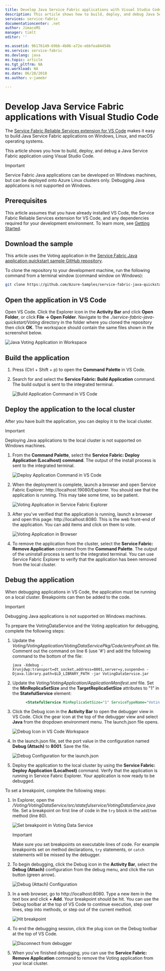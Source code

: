 ```yaml
---
title: Develop Java Service Fabric applications with Visual Studio Code | Microsoft Docs
description: This article shows how to build, deploy, and debug Java Service Fabric applications using Visual Studio Code. 
services: service-fabric
documentationcenter: .net
author: JimacoMS
manager: timlt
editor: ''

ms.assetid: 96176149-69bb-4b06-a72e-ebbfea84454b
ms.service: service-fabric
ms.devlang: java
ms.topic: article
ms.tgt_pltfrm: NA
ms.workload: NA
ms.date: 06/28/2018
ms.author: v-jamebr

---
```


# Develop Java Service Fabric applications with Visual Studio Code

The [Service Fabric Reliable Services extension for VS Code](https://marketplace.visualstudio.com/items?itemName=ms-azuretools.vscode-service-fabric-reliable-services) makes it easy to build Java Service Fabric applications on Windows, Linux, and macOS operating systems.

This article shows you how to build, deploy, and debug a Java Service Fabric application using Visual Studio Code.

> [!IMPORTANT]
> Service Fabric Java applications can be developed on Windows machines, but can be deployed onto Azure Linux clusters only. Debugging Java applications is not supported on Windows.

## Prerequisites

This article assumes that you have already installed VS Code, the Service Fabric Reliable Services extension for VS Code, and any dependencies required for your development environment. To learn more, see [Getting Started](./service-fabric-get-started-vs-code.md#prerequisites).

## Download the sample
This article uses the Voting application in the [Service Fabric Java application quickstart sample GitHub repository](https://github.com/Azure-Samples/service-fabric-java-quickstart). 

To clone the repository to your development machine, run the following command from a terminal window (command window on Windows):

```sh
git clone https://github.com/Azure-Samples/service-fabric-java-quickstart.git
```

## Open the application in VS Code

Open VS Code.  Click the Explorer icon in the **Activity Bar** and click **Open Folder**, or click  **File -> Open Folder**. Navigate to the *./service-fabric-java-quickstart/Voting* directory in the folder where you cloned the repository then click **OK**. The workspace should contain the same files shown in the screenshot below.

![Java Voting Application in Workspace](./media/service-fabric-develop-java-applications-with-vs-code/java-voting-application.png)

## Build the application

1. Press (Ctrl + Shift + p) to open the **Command Palette** in VS Code.
2. Search for and select the **Service Fabric: Build Application** command. The build output is sent to the integrated terminal.

   ![Build Application Command in VS Code](./media/service-fabric-develop-java-applications-with-vs-code/sf-build-application.png)

## Deploy the application to the local cluster
After you have built the application, you can deploy it to the local cluster. 

> [!IMPORTANT]
> Deploying Java applications to the local cluster is not supported on Windows machines.

1. From the **Command Palette**, select the **Service Fabric: Deploy Application (Localhost) command**. The output of the install process is sent to the integrated terminal.

   ![Deploy Application Command in VS Code](./media/service-fabric-develop-java-applications-with-vs-code/sf-deploy-application.png)

4. When the deployment is complete, launch a browser and open Service Fabric Explorer: http://localhost:19080/Explorer. You should see that the application is running. This may take some time, so be patient. 

   ![Voting Application in Service Fabric Explorer](./media/service-fabric-develop-java-applications-with-vs-code/sfx-localhost-java.png)

4. After you've verified that the application is running, launch a browser and open this page: http://localhost:8080. This is the web front-end of the application. You can add items and click on them to vote.

   ![Voting Application in Browser](./media/service-fabric-develop-java-applications-with-vs-code/voting-sample-in-browser.png)

5. To remove the application from the cluster, select the **Service Fabric: Remove Application** command from the **Command Palette**. The output of the uninstall process is sent to the integrated terminal. You can use Service Fabric Explorer to verify that the application has been removed from the local cluster.

## Debug the application
When debugging applications in VS Code, the application must be running on a local cluster. Breakpoints can then be added to the code.

> [!IMPORTANT]
> Debugging Java applications is not supported on Windows machines.

To prepare the VotingDataService and the Voting application for debugging, complete the following steps:

1. Update the *Voting/VotingApplication/VotingDataServicePkg/Code/entryPoint.sh* file.
Comment out the command on line 6 (use '#') and add the following command to the bottom of the file:

   ```
   java -Xdebug -Xrunjdwp:transport=dt_socket,address=8001,server=y,suspend=n -Djava.library.path=$LD_LIBRARY_PATH -jar VotingDataService.jar
   ```

2. Update the *Voting/VotingApplication/ApplicationManifest.xml* file. Set the **MinReplicaSetSize** and the **TargetReplicaSetSize** attributes to "1" in the **StatefulService** element:
   
   ```xml
         <StatefulService MinReplicaSetSize="1" ServiceTypeName="VotingDataServiceType" TargetReplicaSetSize="1">
   ```

3. Click the Debug icon in the **Activity Bar** to open the debugger view in VS Code. Click the gear icon at the top of the debugger view and select **Java** from the dropdown environment menu. The launch.json file opens. 

   ![Debug Icon in VS Code Workspace](./media/service-fabric-develop-java-applications-with-vs-code/debug-icon-workspace.png)

3. In the launch.json file, set the port value in the configuration named **Debug (Attach)** to **8001**. Save the file.

   ![Debug Configuration for the launch.json](./media/service-fabric-develop-java-applications-with-vs-code/launch-json-java.png)

4. Deploy the application to the local cluster by using the **Service Fabric: Deploy Application (Localhost)** command. Verify that the application is running in Service Fabric Explorer. Your application is now ready to be debugged.

To set a breakpoint, complete the following steps:

1. In Explorer, open the */Voting/VotingDataService/src/statefulservice/VotingDataService.java* file. Set a breakpoint on first line of code in the `try` block in the `addItem` method (line 80).
   
   ![Set breakpoint in Voting Data Service](./media/service-fabric-develop-java-applications-with-vs-code/breakpoint-set.png)

   > [!IMPORTANT]
   > Make sure you set breakpoints on executable lines of code. For example breakpoints set on method declarations, `try` statements, or `catch` statements will be missed by the debugger.
2. To begin debugging, click the Debug icon in the **Activity Bar**, select the **Debug (Attach)** configuration from the debug menu, and click the run button (green arrow).

   ![Debug (Attach) Configuration](./media/service-fabric-develop-java-applications-with-vs-code/debug-attach-java.png)

3. In a web browser, go to http://localhost:8080. Type a new item in the text box and click **+ Add**. Your breakpoint should be hit. You can use the Debug toolbar at the top of VS Code to continue execution, step over lines, step into methods, or step out of the current method. 
   
   ![Hit breakpoint](./media/service-fabric-develop-java-applications-with-vs-code/breakpoint-hit.png)
       
4. To end the debugging session, click the plug icon on the Debug toolbar at the top of VS Code.
   
   ![Disconnect from debugger](./media/service-fabric-develop-java-applications-with-vs-code/debug-bar-disconnect.png)
       
5. When you've finished debugging, you can use the **Service Fabric: Remove Application** command to remove the Voting application from your local cluster. 

